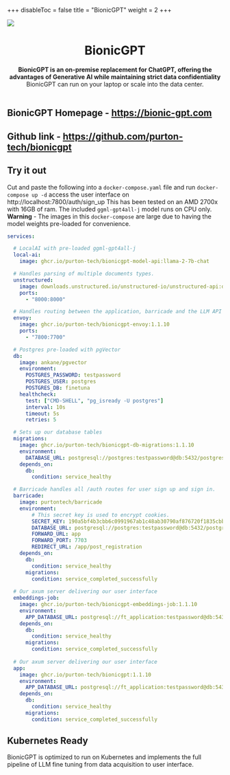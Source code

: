 
+++
disableToc = false
title = "BionicGPT"
weight = 2
+++

![](https://raw.githubusercontent.com/purton-tech/bionicgpt/main/website/static/github-readme.png)

<h1 align="center">BionicGPT</h1>

<div align="center">
 <strong>
   BionicGPT is an on-premise replacement for ChatGPT, offering the advantages of Generative AI while maintaining strict data confidentiality
 </strong>
 BionicGPT can run on your laptop or scale into the data center. 
</div>

<br />

## BionicGPT Homepage - https://bionic-gpt.com

## Github link - https://github.com/purton-tech/bionicgpt

<!-- Try it out -->
## Try it out
Cut and paste the following into a `docker-compose.yaml` file and run `docker-compose up -d` access the user interface on http://localhost:7800/auth/sign_up
This has been tested on an AMD 2700x with 16GB of ram. The included `ggml-gpt4all-j` model runs on CPU only.
**Warning** - The images in this `docker-compose` are large due to having the model weights pre-loaded for convenience.

```yaml
services:

  # LocalAI with pre-loaded ggml-gpt4all-j
  local-ai:
    image: ghcr.io/purton-tech/bionicgpt-model-api:llama-2-7b-chat

  # Handles parsing of multiple documents types.
  unstructured:
    image: downloads.unstructured.io/unstructured-io/unstructured-api:db264d8
    ports:
      - "8000:8000"

  # Handles routing between the application, barricade and the LLM API
  envoy:
    image: ghcr.io/purton-tech/bionicgpt-envoy:1.1.10
    ports:
      - "7800:7700"

  # Postgres pre-loaded with pgVector
  db:
    image: ankane/pgvector
    environment:
      POSTGRES_PASSWORD: testpassword
      POSTGRES_USER: postgres
      POSTGRES_DB: finetuna
    healthcheck:
      test: ["CMD-SHELL", "pg_isready -U postgres"]
      interval: 10s
      timeout: 5s
      retries: 5

  # Sets up our database tables
  migrations:
    image: ghcr.io/purton-tech/bionicgpt-db-migrations:1.1.10
    environment:
      DATABASE_URL: postgresql://postgres:testpassword@db:5432/postgres?sslmode=disable
    depends_on:
      db:
        condition: service_healthy

  # Barricade handles all /auth routes for user sign up and sign in.
  barricade:
    image: purtontech/barricade
    environment:
        # This secret key is used to encrypt cookies.
        SECRET_KEY: 190a5bf4b3cbb6c0991967ab1c48ab30790af876720f1835cbbf3820f4f5d949
        DATABASE_URL: postgresql://postgres:testpassword@db:5432/postgres?sslmode=disable
        FORWARD_URL: app
        FORWARD_PORT: 7703
        REDIRECT_URL: /app/post_registration
    depends_on:
      db:
        condition: service_healthy
      migrations:
        condition: service_completed_successfully
  
  # Our axum server delivering our user interface
  embeddings-job:
    image: ghcr.io/purton-tech/bionicgpt-embeddings-job:1.1.10
    environment:
      APP_DATABASE_URL: postgresql://ft_application:testpassword@db:5432/postgres?sslmode=disable
    depends_on:
      db:
        condition: service_healthy
      migrations:
        condition: service_completed_successfully
  
  # Our axum server delivering our user interface
  app:
    image: ghcr.io/purton-tech/bionicgpt:1.1.10
    environment:
      APP_DATABASE_URL: postgresql://ft_application:testpassword@db:5432/postgres?sslmode=disable
    depends_on:
      db:
        condition: service_healthy
      migrations:
        condition: service_completed_successfully
```

## Kubernetes Ready

BionicGPT is optimized to run on Kubernetes and implements the full pipeline of LLM fine tuning from data acquisition to user interface.
